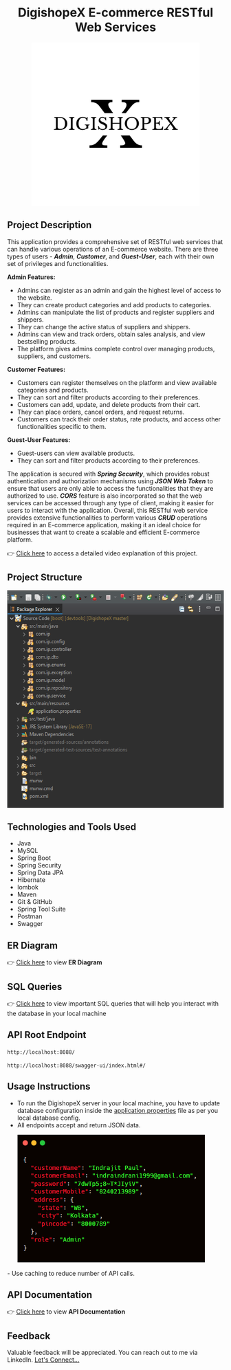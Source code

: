 <h1 align="center">DigishopeX E-commerce RESTful Web Services</h1>

<p align="center">
  <img width="390" height="380" src="https://github.com/ipaul1996/DigishopeX/blob/master/Resources/DigishopeX%20Logo.png">
</p>

## Project Description
This application provides a comprehensive set of RESTful web services that can handle various operations of an E-commerce website. There are three types of users - **_Admin_**, **_Customer_**, and **_Guest-User_**, each with their own set of privileges and functionalities.

**Admin Features:**
- Admins can register as an admin and gain the highest level of access to the website.
- They can create product categories and add products to categories.
- Admins can manipulate the list of products and register suppliers and shippers.
- They can change the active status of suppliers and shippers.
- Admins can view and track orders, obtain sales analysis, and view bestselling products.
- The platform gives admins complete control over managing products, suppliers, and customers.

**Customer Features:**
- Customers can register themselves on the platform and view available categories and products.
- They can sort and filter products according to their preferences.
- Customers can add, update, and delete products from their cart.
- They can place orders, cancel orders, and request returns.
- Customers can track their order status, rate products, and access other functionalities specific to them.


**Guest-User Features:**
- Guest-users can view available products.
- They can sort and filter products according to their preferences.

The application is secured with **_Spring Security_**, which provides robust authentication and authorization mechanisms using **_JSON Web Token_** to ensure that users are only able to access the functionalities that they are authorized to use. **_CORS_** feature is also incorporated so that the web services can be accessed through any type of client, making it easier for users to interact with the application.
Overall, this RESTful web service provides extensive functionalities to perform various **_CRUD_** operations required in an E-commerce application, making it an ideal choice for businesses that want to create a scalable and efficient E-commerce platform.

👉 [Click here](https://drive.google.com/drive/folders/1QqR1rD6cPO4HfrsfLiCDfRKnurkuqYFN?usp=sharing) to access a detailed video explanation of this project.

## Project Structure

<p align="left">
  <img width="554" height="506" src="https://github.com/ipaul1996/DigishopeX/blob/master/Resources/project_structure.PNG">
</p>


## Technologies and Tools Used 

- Java
- MySQL
- Spring Boot
- Spring Security
- Spring Data JPA
- Hibernate
- lombok
- Maven
- Git & GitHub
- Spring Tool Suite
- Postman
- Swagger


## ER Diagram
👉 [Click here](https://github.com/ipaul1996/DigishopeX/blob/master/Resources/er4.png) to view **ER Diagram**

## SQL Queries
👉 [Click here](https://github.com/ipaul1996/DigishopeX/blob/master/Resources/SQL_quries_DigishopeXDB_MySQL.txt) to view important SQL queries that will help you interact with the database in your local machine


## API Root Endpoint
`http://localhost:8088/`

`http://localhost:8088/swagger-ui/index.html#/`

## Usage Instructions
- To run the DigishopeX server in your local machine, you have to update database configuration inside the [application.properties](https://github.com/ipaul1996/DigishopeX/blob/master/Resources/application.properties) file as per you local database config.
- All endpoints accept and return JSON data. <p align="left">
  <img width="436" height="297" src="https://github.com/ipaul1996/DigishopeX/blob/master/Resources/json_snippet.PNG">
</p>
- Use caching to reduce number of API calls.

## API Documentation
👉 [Click here](https://github.com/ipaul1996/DigishopeX/blob/master/Resources/DigishopeX-api-documentation.pdf) to view **API Documentation**


## Feedback
Valuable feedback will be appreciated.
You can reach out to me via LinkedIn.
[Let's Connect...](https://www.linkedin.com/in/indrajitpaul1996/)


